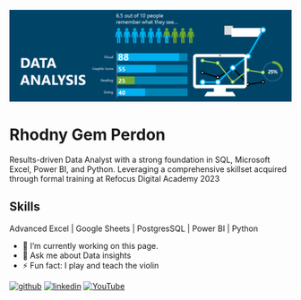 ![I am a Data Analyst](https://github.com/runVprog/runVprog/blob/main/1.png)
# Rhodny Gem Perdon

Results-driven Data Analyst with a strong foundation in SQL, Microsoft Excel, Power BI, and Python. Leveraging a comprehensive skillset acquired through formal training at Refocus Digital Academy 2023
## Skills
Advanced Excel | Google Sheets | PostgresSQL | Power BI |  Python

- 🔭 I’m currently working on this page. 
- 💬 Ask me about Data insights 
- ⚡ Fun fact: I play and teach the violin 


[<img src='https://cdn.jsdelivr.net/npm/simple-icons@3.0.1/icons/github.svg' alt='github' height='40'>](https://github.com/runVprog)  [<img src='https://cdn.jsdelivr.net/npm/simple-icons@3.0.1/icons/linkedin.svg' alt='linkedin' height='40'>](https://www.linkedin.com/in/gem-perdon-42b7b7234//)  [<img src='https://cdn.jsdelivr.net/npm/simple-icons@3.0.1/icons/youtube.svg' alt='YouTube' height='40'>](https://www.youtube.com/channel/UCSoc4kQ0hsOElGofjq4Yy2g)  

